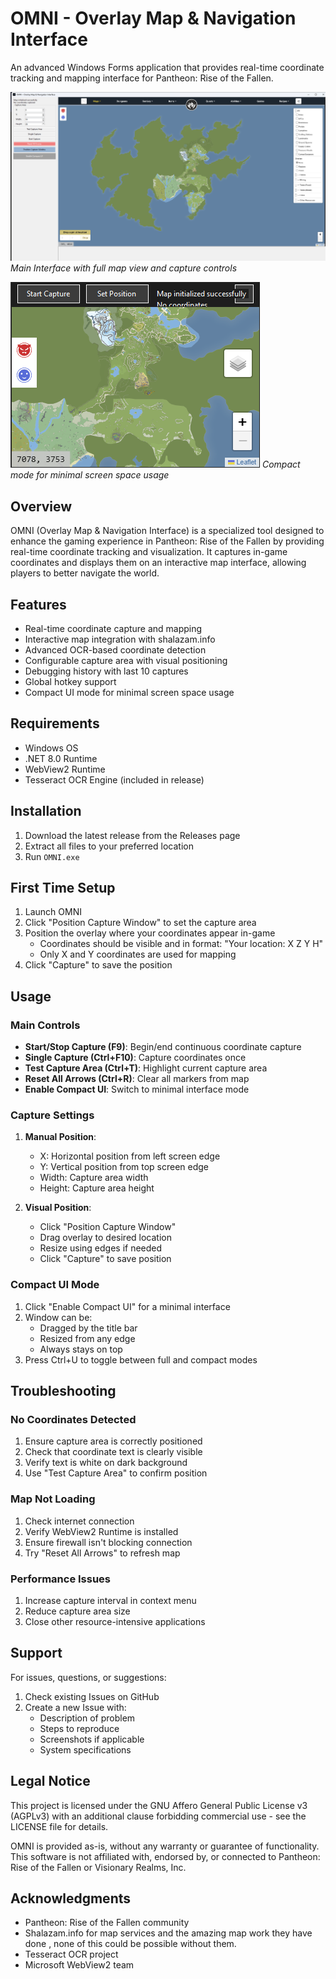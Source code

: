 # OMNI - Overlay Map & Navigation Interface

An advanced Windows Forms application that provides real-time coordinate tracking and mapping interface for Pantheon: Rise of the Fallen.

![Main Interface](https://raw.githubusercontent.com/Simplistik78/OMNI/master/Images/mainform.png)
*Main Interface with full map view and capture controls*

![Compact Mode](https://raw.githubusercontent.com/Simplistik78/OMNI/master/Images/compact.png)
*Compact mode for minimal screen space usage*

## Overview

OMNI (Overlay Map & Navigation Interface) is a specialized tool designed to enhance the gaming experience in Pantheon: Rise of the Fallen by providing real-time coordinate tracking and visualization. It captures in-game coordinates and displays them on an interactive map interface, allowing players to better navigate the world.

## Features

- Real-time coordinate capture and mapping
- Interactive map integration with shalazam.info
- Advanced OCR-based coordinate detection
- Configurable capture area with visual positioning
- Debugging history with last 10 captures
- Global hotkey support
- Compact UI mode for minimal screen space usage

## Requirements

- Windows OS
- .NET 8.0 Runtime
- WebView2 Runtime
- Tesseract OCR Engine (included in release)

## Installation

1. Download the latest release from the Releases page
2. Extract all files to your preferred location
3. Run `OMNI.exe`

## First Time Setup

1. Launch OMNI
2. Click "Position Capture Window" to set the capture area
3. Position the overlay where your coordinates appear in-game
   - Coordinates should be visible and in format: "Your location: X Z Y H"
   - Only X and Y coordinates are used for mapping
4. Click "Capture" to save the position

## Usage

### Main Controls

- **Start/Stop Capture (F9)**: Begin/end continuous coordinate capture
- **Single Capture (Ctrl+F10)**: Capture coordinates once
- **Test Capture Area (Ctrl+T)**: Highlight current capture area
- **Reset All Arrows (Ctrl+R)**: Clear all markers from map
- **Enable Compact UI**: Switch to minimal interface mode

### Capture Settings

1. **Manual Position**:
   - X: Horizontal position from left screen edge
   - Y: Vertical position from top screen edge
   - Width: Capture area width
   - Height: Capture area height

2. **Visual Position**:
   - Click "Position Capture Window"
   - Drag overlay to desired location
   - Resize using edges if needed
   - Click "Capture" to save position

### Compact UI Mode

1. Click "Enable Compact UI" for a minimal interface
2. Window can be:
   - Dragged by the title bar
   - Resized from any edge
   - Always stays on top
3. Press Ctrl+U to toggle between full and compact modes

## Troubleshooting

### No Coordinates Detected

1. Ensure capture area is correctly positioned
2. Check that coordinate text is clearly visible
3. Verify text is white on dark background
4. Use "Test Capture Area" to confirm position

### Map Not Loading

1. Check internet connection
2. Verify WebView2 Runtime is installed
3. Ensure firewall isn't blocking connection
4. Try "Reset All Arrows" to refresh map

### Performance Issues

1. Increase capture interval in context menu
2. Reduce capture area size
3. Close other resource-intensive applications

## Support

For issues, questions, or suggestions:
1. Check existing Issues on GitHub
2. Create a new Issue with:
   - Description of problem
   - Steps to reproduce
   - Screenshots if applicable
   - System specifications

## Legal Notice

This project is licensed under the GNU Affero General Public License v3 (AGPLv3) with an additional clause forbidding commercial use - see the LICENSE file for details.

OMNI is provided as-is, without any warranty or guarantee of functionality. This software is not affiliated with, endorsed by, or connected to Pantheon: Rise of the Fallen or Visionary Realms, Inc.

## Acknowledgments

- Pantheon: Rise of the Fallen community
- Shalazam.info for map services and the amazing map work they have done , none of this could be possible without them.
- Tesseract OCR project
- Microsoft WebView2 team
